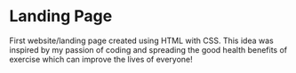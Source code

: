 # Landing Page
First website/landing page created using HTML with CSS. This idea was inspired by my passion of coding and spreading the good health benefits of exercise which can improve the lives of everyone! 

